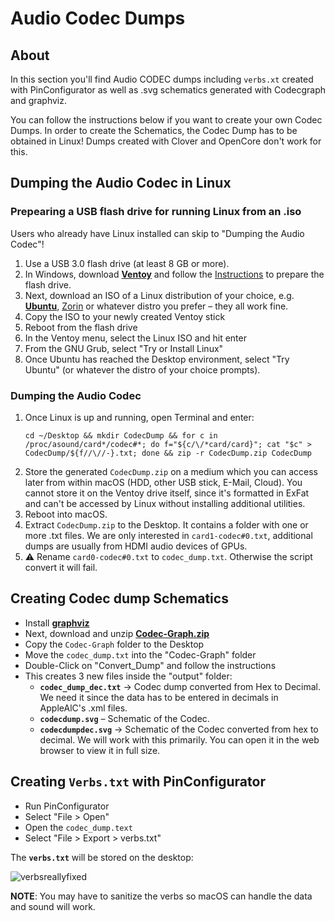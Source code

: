 # Audio Codec Dumps

## About
In this section you'll find Audio CODEC dumps including `verbs.xt` created with PinConfigurator as well as .svg schematics generated with Codecgraph and graphviz. 

You can follow the instructions below if you want to create your own Codec Dumps. In order to create the Schematics, the Codec Dump has to be obtained in Linux! Dumps created with Clover and OpenCore don't work for this. 

## Dumping the Audio Codec in Linux

### Prepearing a USB flash drive for running Linux from an .iso
Users who already have Linux installed can skip to "Dumping the Audio Codec"!

1. Use a USB 3.0 flash drive (at least 8 GB or more).
2. In Windows, download [**Ventoy**](https://www.ventoy.net/en/download.html) and follow the [Instructions](https://www.ventoy.net/en/doc_start.html) to prepare the flash drive. 
3. Next, download an ISO of a Linux distribution of your choice, e.g. [**Ubuntu**](https://ubuntu.com/download/desktop), [Zorin](https://zorin.com/os/download/) or whatever distro you prefer – they all work fine.
4. Copy the ISO to your newly created Ventoy stick
5. Reboot from the flash drive
6. In the Ventoy menu, select the Linux ISO and hit enter
7. From the GNU Grub, select "Try or Install Linux"
8. Once Ubuntu has reached the Desktop environment, select "Try Ubuntu" (or whatever the distro of your choice prompts).

### Dumping the Audio Codec
1. Once Linux is up and running, open Terminal and enter:</br>
	```shell
	cd ~/Desktop && mkdir CodecDump && for c in /proc/asound/card*/codec#*; do f="${c/\/*card/card}"; cat "$c" > CodecDump/${f//\//-}.txt; done && zip -r CodecDump.zip CodecDump
	```
2. Store the generated `CodecDump.zip` on a medium which you can access later from within macOS (HDD, other USB stick, E-Mail, Cloud). You cannot store it on the Ventoy drive itself, since it's formatted in ExFat and can't be accessed by Linux without installing additional utilities.
3. Reboot into macOS.
4. Extract `CodecDump.zip` to the Desktop. It contains a folder with one or more .txt files. We are only interested in `card1-codec#0.txt`, additional dumps are usually from HDMI audio devices of GPUs.
5. ⚠️ Rename `card0-codec#0.txt` to `codec_dump.txt`. Otherwise the script convert it will fail. 

## Creating Codec dump Schematics
- Install [**graphviz**](https://github.com/5T33Z0/AppleALC-Guides/blob/main/AppleALC_Layout-ID/Tools/graphviz-2.40.1.pkg?raw=true) 
- Next, download and unzip [**Codec-Graph.zip**](https://github.com/5T33Z0/AppleALC-Guides/blob/main/AppleALC_Layout-ID/Tools/Codec-Graph.zip?raw=true)
- Copy the `Codec-Graph` folder to the Desktop
- Move the `codec_dump.txt` into the "Codec-Graph" folder 
- Double-Click on "Convert_Dump" and follow the instructions
- This creates 3 new files inside the "output" folder:
	- **`codec_dump_dec.txt`** &rarr; Codec dump converted from Hex to Decimal. We need it since the data has to be entered in decimals in AppleAlC's .xml files.
	- **`codecdump.svg`** – Schematic of the Codec.
	- **`codecdumpdec.svg`** &rarr; Schematic of the Codec converted from hex to decimal. We will work with this primarily. You can open it in the web browser to view it in full size.

## Creating `Verbs.txt` with PinConfigurator

- Run PinConfigurator
- Select "File > Open"
- Open the `codec_dump.text`
- Select "File > Export > verbs.txt"

The **`verbs.txt`** will be stored on the desktop:

![verbsreallyfixed](https://user-images.githubusercontent.com/76865553/171468008-cb04fa6b-e9d3-4cf3-a4b5-3fab0f48f553.png)

**NOTE**: You may have to sanitize the verbs so macOS can handle the data and sound will work.


